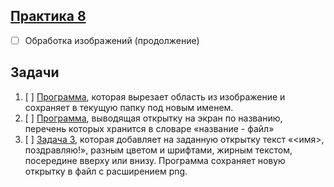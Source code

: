 ## [Практика 8](practice_8)
- [ ] Обработка изображений (продолжение)

## Задачи
1. [ ] [Программа](task1.py), которая вырезает область из изображение и сохраняет в текущую папку под новым именем. 
2. [ ] [Программа](task2.py), выводящая открытку на экран по названию, перечень которых хранится в словаре «название - файл»
3. [ ] [Задача 3](task3.py), которая добавляет на заданную открытку текст «<имя>, поздравляю!», разным цветом и шрифтами, жирным текстом, посередине вверху или внизу. Программа сохраняет новую открытку в файл с расширением png. 

